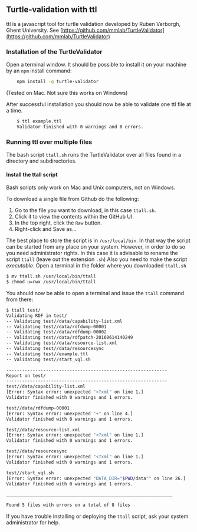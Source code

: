 ## Turtle-validation with ttl

ttl is a javascript tool for turtle validation developed by Ruben Verborgh, Ghent University.
See [https://github.com/mmlab/TurtleValidator](https://github.com/mmlab/TurtleValidator)


### Installation of the TurtleValidator

Open a terminal window. 
It should be possible to install it on your machine by an `npm` install command:

```bash
    npm install -g turtle-validator
```

(Tested on Mac. Not sure this works on Windows)

After successful installation you should now be able to validate one ttl file at a time.

```bash
    $ ttl example.ttl 
    Validator finished with 0 warnings and 0 errors.
```

### Running ttl over multiple files

The bash script `ttall.sh` runs the TurtleValidator over all files found in a directory and
subdirectories.

#### Install the ttall script

Bash scripts only work on Mac and Unix computers, not on Windows.

To download a single file from Github do the following:

1. Go to the file you want to download, in this case `ttall.sh`.
2. Click it to view the contents within the GitHub UI.
3. In the top right, click the `Raw` button.
4. Right-click and Save as...

The best place to store the script is in `/usr/local/bin`. In that way the script can be
started from any place on your system. However, in order to do so you need administrator rights.
In this case it is advisable to rename the script `ttall` (leave out the extension `.sh`)
Also you need to make the script _executable_. Open a terminal in the folder where you
downloaded `ttall.sh`

```bash
$ mv ttall.sh /usr/local/bin/ttall
$ chmod u=rwx /usr/local/bin/ttall 
```

You should now be able to open a terminal and issue the `ttall` command from there:

```bash
$ ttall test/
Validating RDF in test/
-- Validating test//data/capability-list.xml
-- Validating test//data/rdfdump-00001
-- Validating test//data/rdfdump-00002
-- Validating test//data/rdfpatch-20160614140249
-- Validating test//data/resource-list.xml
-- Validating test//data/resourcesync
-- Validating test//example.ttl
-- Validating test//start_vql.sh

-------------------------------------------------------------
Report on test/
-------------------------------------------------------------
test//data/capability-list.xml
[Error: Syntax error: unexpected "<?xml" on line 1.]
Validator finished with 0 warnings and 1 errors.

test//data/rdfdump-00001
[Error: Syntax error: unexpected "+" on line 4.]
Validator finished with 0 warnings and 1 errors.

test//data/resource-list.xml
[Error: Syntax error: unexpected "<?xml" on line 1.]
Validator finished with 0 warnings and 1 errors.

test//data/resourcesync
[Error: Syntax error: unexpected "<?xml" on line 1.]
Validator finished with 0 warnings and 1 errors.

test//start_vql.sh
[Error: Syntax error: unexpected "DATA_DIR="$PWD/data"" on line 26.]
Validator finished with 0 warnings and 1 errors.

_______________________________________________________________

Found 5 files with errors on a total of 8 files

```

If you have trouble installing or deploying the `ttall` script, ask your system administrator
for help.



